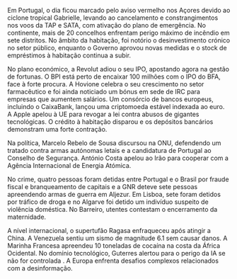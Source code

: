 Em Portugal, o dia ficou marcado pelo aviso vermelho nos Açores devido ao ciclone tropical Gabrielle, levando ao cancelamento e constrangimentos nos voos da TAP e SATA, com ativação do plano de emergência. No continente, mais de 20 concelhos enfrentam perigo máximo de incêndio em sete distritos. No âmbito da habitação, foi notório o desinvestimento crónico no setor público, enquanto o Governo aprovou novas medidas e o stock de empréstimos à habitação continua a subir.

No plano económico, a Revolut adiou o seu IPO, apostando agora na gestão de fortunas. O BPI está perto de encaixar 100 milhões com o IPO do BFA, face à forte procura. A Hovione celebra o seu crescimento no setor farmacêutico e foi ainda noticiado um bónus em sede de IRC para empresas que aumentem salários. Um consórcio de bancos europeus, incluindo o CaixaBank, lançou uma criptomoeda estável indexada ao euro. A Apple apelou à UE para revogar a lei contra abusos de gigantes tecnológicas. O crédito à habitação disparou e os depósitos bancários demonstram uma forte contração.

Na política, Marcelo Rebelo de Sousa discursou na ONU, defendendo um tratado contra armas autónomas letais e a candidatura de Portugal ao Conselho de Segurança. António Costa apelou ao Irão para cooperar com a Agência Internacional de Energia Atómica.

No crime, quatro pessoas foram detidas entre Portugal e o Brasil por fraude fiscal e branqueamento de capitais e a GNR deteve sete pessoas apreendendo armas de guerra em Aljezur. Em Lisboa, sete foram detidos por tráfico de droga e no Algarve foi detido um indivíduo suspeito de violência doméstica. No Barreiro, utentes contestam o encerramento da maternidade.

A nível internacional, o supertufão Ragasa enfraqueceu após atingir a China. A Venezuela sentiu um sismo de magnitude 6.1 sem causar danos. A Marinha Francesa apreendeu 10 toneladas de cocaína na costa da África Ocidental. No domínio tecnológico, Guterres alertou para o perigo da IA se não for controlada . A Europa enfrenta desafios complexos relacionados com a desinformação.